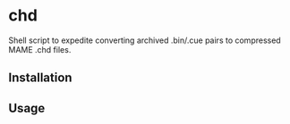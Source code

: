# chd

Shell script to expedite converting archived .bin/.cue pairs to compressed MAME .chd files.

## Installation

## Usage